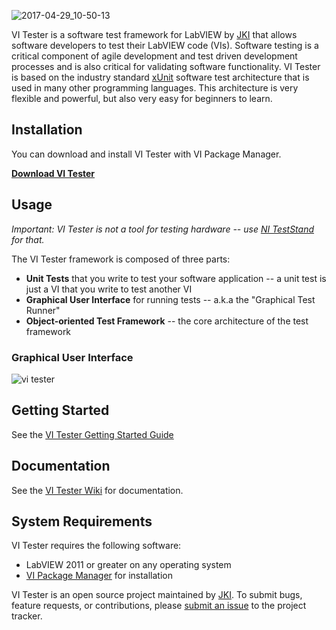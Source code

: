 ![2017-04-29_10-50-13](https://cloud.githubusercontent.com/assets/381432/25557623/1c231a44-2cca-11e7-8c5f-a83363bbe8d0.png)

VI Tester is a software test framework for LabVIEW by [JKI](http://jki.net) that allows software developers to test their LabVIEW code (VIs). Software testing is a critical component of agile development and test driven development processes and is also critical for validating software functionality. VI Tester is based on the industry standard [xUnit](http://en.wikipedia.org/wiki/XUnit) software test architecture that is used in many other programming languages. This architecture is very flexible and powerful, but also very easy for beginners to learn.

## Installation ##
You can download and install VI Tester with VI Package Manager.

**[Download VI Tester](https://vipm.jki.net/package/jki_labs_tool_vi_tester)**

## Usage ##

*Important: VI Tester is not a tool for testing hardware -- use [NI TestStand](http://www.ni.com/teststand/) for that.*

The VI Tester framework is composed of three parts:

- **Unit Tests** that you write to test your software application -- a unit test is just a VI that you write to test another VI
- **Graphical User Interface** for running tests -- a.k.a the "Graphical Test Runner"
- **Object-oriented Test Framework** -- the core architecture of the test framework

### Graphical User Interface
![vi tester](https://cloud.githubusercontent.com/assets/381432/25556811/bc5c2ec2-2cb8-11e7-9c6d-c738208e3fc4.png)

## Getting Started ##

See the [VI Tester Getting Started Guide](https://github.com/JKISoftware/JKI-VI-Tester/wiki/VI-Tester-Getting-Started-Guide)

## Documentation ##

See the [VI Tester Wiki](https://github.com/JKISoftware/JKI-VI-Tester/wiki) for documentation.

## System Requirements ##
VI Tester requires the following software:

- LabVIEW 2011 or greater on any operating system
- [VI Package Manager](http://vipm.jki.net) for installation

VI Tester is an open source project maintained by [JKI](http://jki.net). To submit bugs, feature requests, or contributions, please [submit an issue](https://github.com/JKISoftware/JKI-VI-Tester/issues/new) to the project tracker.
